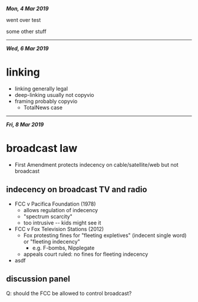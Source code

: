 ***Mon, 4 Mar 2019***

went over test

some other stuff

---

***Wed, 6 Mar 2019***

# linking

- linking generally legal
- deep-linking usually not copyvio
- framing probably copyvio
  - TotalNews case

---

***Fri, 8 Mar 2019***

# broadcast law

* First Amendment protects indecency on cable/satellite/web but not broadcast

## indecency on broadcast TV and radio

* FCC v Pacifica Foundation (1978)
  * allows regulation of indecency
  * "spectrum scarcity"
  * too intrusive -- kids might see it
* FCC v Fox Television Stations (2012)
  * Fox protesting fines for "fleeting expletives" (indecent single word) or "fleeting indecency"
    * e.g. F-bombs, Nipplegate
  * appeals court ruled: no fines for fleeting indecency
* asdf

## discussion panel

Q: should the FCC be allowed to control broadcast?